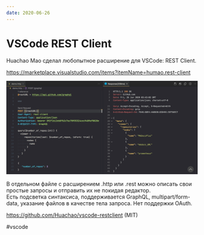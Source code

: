 ```yaml
---
date: 2020-06-26
---
```


# VSCode REST Client

Huachao Mao сделал любопытное расширение для VSCode: REST Client.

https://marketplace.visualstudio.com/items?itemName=humao.rest-client

[![REST client](vscode-rest-client.png "REST client")](vscode-rest-client.png)

В отдельном файле с расширением .http или .rest можно описать свои простые запросы и отправить их не покидая редактор.  
Есть подсветка синтаксиса, поддерживается GraphQL, multipart/form-data, указание файлов в качестве тела запроса.
Нет поддержки OAuth.

https://github.com/Huachao/vscode-restclient (MIT)

#vscode
